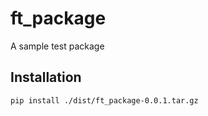 # ft_package

A sample test package

## Installation

```bash
pip install ./dist/ft_package-0.0.1.tar.gz
